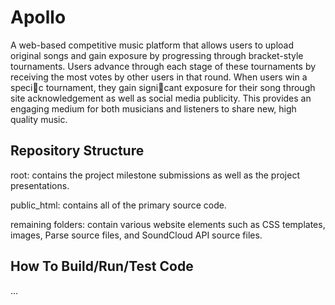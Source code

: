 # Apollo
A web-based competitive music platform that allows users to upload original songs
and gain exposure by progressing through bracket-style tournaments. Users advance through each stage
of these tournaments by receiving the most votes by other users in that round. When users win a specic
tournament, they gain signicant exposure for their song through site acknowledgement as well as social
media publicity. This provides an engaging medium for both musicians and listeners to share new, high
quality music.

## Repository Structure
root:
contains the project milestone submissions as well as the project presentations.

public_html:
contains all of the primary source code.

remaining folders:
contain various website elements such as CSS templates, images, Parse source files, and SoundCloud API source files.

## How To Build/Run/Test Code
...
